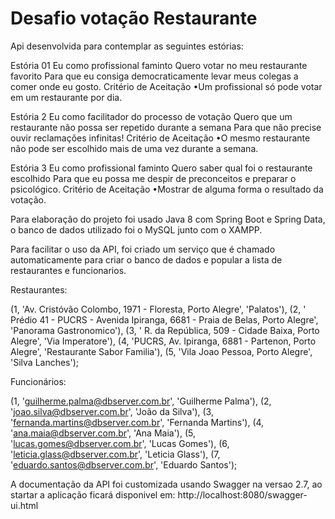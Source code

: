 # Desafio votação Restaurante

Api desenvolvida para contemplar as seguintes estórias:

Estória 01 
Eu como profissional faminto Quero votar no meu restaurante favorito Para que eu consiga democraticamente levar meus colegas a comer onde eu gosto. 
Critério de Aceitação 
•Um profissional só pode votar em um restaurante por dia. 
 
Estória 2 
Eu como facilitador do processo de votação Quero que um restaurante não possa ser repetido durante a semana Para que não precise ouvir reclamações infinitas! 
Critério de Aceitação 
•O mesmo restaurante não pode ser escolhido mais de uma vez durante a semana. 
 
Estória 3 
Eu como profissional faminto Quero saber qual foi o restaurante escolhido Para que eu possa me despir de preconceitos e preparar o psicológico. 
Critério de Aceitação 
•Mostrar de alguma forma o resultado da votação. 


Para elaboração do projeto foi usado Java 8 com Spring Boot e Spring Data, o banco de dados utilizado foi o MySQL junto com o XAMPP.

Para facilitar o uso da API, foi criado um serviço que é chamado automaticamente para criar o banco de dados e popular a lista de restaurantes e funcionarios.


Restaurantes:

(1, 'Av. Cristóvão Colombo, 1971 - Floresta, Porto Alegre', 'Palatos'),
(2, ' Prédio 41 - PUCRS - Avenida Ipiranga, 6681 - Praia de Belas, Porto Alegre', 'Panorama Gastronomico'),
(3, ' R. da República, 509 - Cidade Baixa, Porto Alegre', 'Via Imperatore'),
(4, 'PUCRS, Av. Ipiranga, 6881 - Partenon, Porto Alegre', 'Restaurante Sabor Familia'),
(5, 'Vila Joao Pessoa, Porto Alegre', 'Silva Lanches');


Funcionários:

(1, 'guilherme.palma@dbserver.com.br', 'Guilherme Palma'),
(2, 'joao.silva@dbserver.com.br', 'João da Silva'),
(3, 'fernanda.martins@dbserver.com.br', 'Fernanda Martins'),
(4, 'ana.maia@dbserver.com.br', 'Ana Maia'),
(5, 'lucas.gomes@dbserver.com.br', 'Lucas Gomes'),
(6, 'leticia.glass@dbserver.com.br', 'Leticia Glass'),
(7, 'eduardo.santos@dbserver.com.br', 'Eduardo Santos');


A documentação da API foi customizada usando Swagger na versao 2.7, ao startar a aplicação ficará disponivel em:
http://localhost:8080/swagger-ui.html


